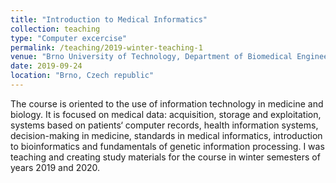 ```yaml
---
title: "Introduction to Medical Informatics"
collection: teaching
type: "Computer excercise"
permalink: /teaching/2019-winter-teaching-1
venue: "Brno University of Technology, Department of Biomedical Engineering"
date: 2019-09-24
location: "Brno, Czech republic"
---
```


The course is oriented to the use of information technology in medicine and biology. It is focused on medical data: acquisition, storage and exploitation, systems based on patients‘ computer records, health information systems, decision-making in medicine, standards in medical informatics, introduction to bioinformatics and fundamentals of genetic information processing. I was teaching and creating study materials for the course in winter semesters of years 2019 and 2020.

